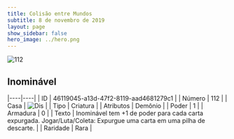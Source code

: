 ```yaml
---
title: Colisão entre Mundos
subtitle: 8 de novembro de 2019
layout: page
show_sidebar: false
hero_image: ../hero.png
---
```


![112](https://cdn.keyforgegame.com/media/card_front/pt/452_112_8P57P63RM866_pt.png)

## Inominável

|----|----|
| ID | 46119045-a13d-47f2-8119-aad4681279c1 |
| Número | 112 |
| Casa | ![Dis](https://archonarcana.com/images/thumb/e/e8/Dis.png/22px-Dis.png "Dis") |
| Tipo | Criatura |
| Atributos | Demônio |
| Poder | 1 |
| Armadura | 0 |
| Texto | Inominável tem +1 de poder para cada carta expurgada.  Jogar/Luta/Coleta: Expurgue uma carta em uma pilha de descarte. |
| Raridade | Rara |

